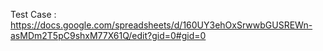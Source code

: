 Test Case : https://docs.google.com/spreadsheets/d/160UY3ehOxSrwwbGUSREWn-asMDm2T5pC9shxM77X61Q/edit?gid=0#gid=0
